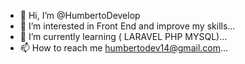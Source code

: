 - 👋 Hi, I’m @HumbertoDevelop
- 👀 I’m interested in Front End and improve my skills...
- 🌱 I’m currently learning ( LARAVEL PHP MYSQL)...
- 📫 How to reach me humbertodev14@gmail.com...


